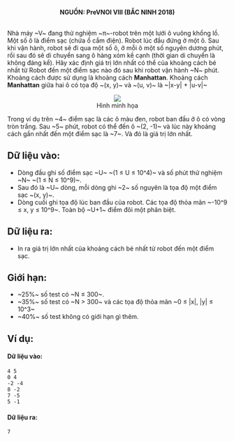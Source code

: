 **<center>NGUỒN: PreVNOI Ⅷ (BẮC NINH 2018)</center>**
<br>

Nhà máy ~V~ đang thử nghiệm ~π~-robot trên một lưới ô vuông khổng lồ. Một số ô là điểm sạc (chứa ổ cắm điện). Robot lúc đầu đứng ở một ô. Sau khi vận hành, robot sẽ đi qua một số ô, ở mỗi ô một số nguyên dương phút, rồi sau đó sẽ di chuyển sang ô hàng xóm kề cạnh (thời gian di chuyển là không đáng kể). Hãy xác định giá trị lớn nhất có thể của khoảng cách bé nhất từ Robot đến một điểm sạc nào đó sau khi robot vận hành ~N~ phút. Khoảng cách được sử dụng là khoảng cách **Manhattan**.
Khoảng cách **Manhattan** giữa hai ô có tọa độ ~(x, y)~ và ~(u, v)~ là ~|x-y| + |u-v|~
<center><img src="/images/problems/1096/robots.png">
<br>
Hình minh họa</center>

Trong ví dụ trên ~4~ điểm sạc là các ô màu đen, robot ban đầu ở ô có vòng tròn trắng. Sau ~5~ phút, robot có thể đến ô ~(2, -1)~ và lúc này khoảng cách gần nhất đến một điểm sạc là ~7~. Và đó là giá trị lớn nhất.

## Dữ liệu vào:
- Dòng đầu ghi số điểm sạc ~U~ ~(1 ≤ U ≤ 10^4)~ và số phút thử nghiệm ~N~ ~(1 ≤ N ≤ 10^9)~.
- Sau đó là ~U~ dòng, mỗi dòng ghi ~2~ số nguyên là tọa độ một điểm sạc ~(x, y)~.
- Dòng cuối ghi tọa độ lúc ban đầu của robot. Các tọa độ thỏa mãn ~-10^9 ≤ x, y ≤ 10^9~. Toàn bộ ~U+1~ điểm đôi một phân biệt.

## Dữ liệu ra:
- In ra giá trị lớn nhất của khoảng cách bé nhất từ robot đến một điểm sạc.

## Giới hạn:
- ~25\%~ số test có ~N ≤ 300~.
- ~35\%~ số test có ~N > 300~ và các tọa độ thỏa mãn ~0 ≤ |x|, |y| ≤ 10^3~
- ~40\%~ số test không có giới hạn gì thêm.

## Ví dụ:
#### Dữ liệu vào:
```
4 5
0 4
-2 -4
8 -2
7 -5
5 -1
```

#### Dữ liệu ra:
```
7
```
